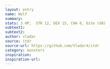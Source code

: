 ```yaml
---
layout: entry
name: Wolf
summary:
stats: 3 HP,  STR 12, DEX 15, CHA 6, bite (d8)
subtext1:
subtext2:
author: vladar
source: itdr
source-url: https://github.com/Vladar4/itdr
category: monsters
inspiration:
inspiration-url:
---
```

